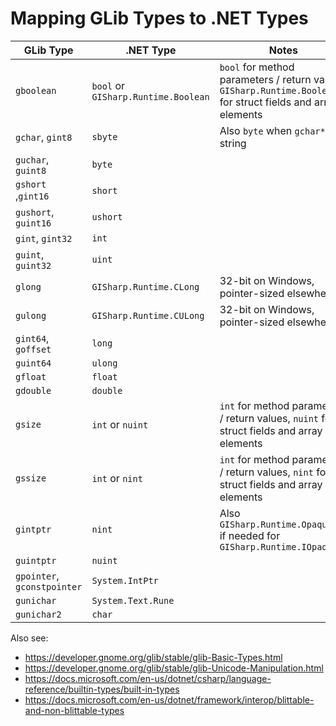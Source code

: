 
# Mapping GLib Types to .NET Types

| GLib Type                   | .NET Type                           | Notes                                                                                                        |
| --------------------------- | ----------------------------------- | ------------------------------------------------------------------------------------------------------------ |
| `gboolean`                  | `bool` or `GISharp.Runtime.Boolean` | `bool` for method parameters / return values, `GISharp.Runtime.Boolean` for struct fields and array elements |
| `gchar`, `gint8`            | `sbyte`                             | Also `byte` when `gchar*` is a string                                                                        |
| `guchar`, `guint8`          | `byte`                              |                                                                                                              |
| `gshort` ,`gint16`          | `short`                             |                                                                                                              |
| `gushort`, `guint16`        | `ushort`                            |                                                                                                              |
| `gint`, `gint32`            | `int`                               |                                                                                                              |
| `guint`, `guint32`          | `uint`                              |                                                                                                              |
| `glong`                     | `GISharp.Runtime.CLong`             | 32-bit on Windows, pointer-sized elsewhere                                                                   |
| `gulong`                    | `GISharp.Runtime.CULong`            | 32-bit on Windows, pointer-sized elsewhere                                                                   |
| `gint64`, `goffset`         | `long`                              |                                                                                                              |
| `guint64`                   | `ulong`                             |                                                                                                              |
| `gfloat`                    | `float`                             |                                                                                                              |
| `gdouble`                   | `double`                            |                                                                                                              |
| `gsize`                     | `int` or `nuint`                    | `int` for method parameters / return values, `nuint` for struct fields and array elements                    |
| `gssize`                    | `int` or `nint`                     | `int` for method parameters / return values, `nint` for struct fields and array elements                     |
| `gintptr`                   | `nint`                              | Also `GISharp.Runtime.OpaqueInt` if needed for `GISharp.Runtime.IOpaque`                                     |
| `guintptr`                  | `nuint`                             |                                                                                                              |
| `gpointer`, `gconstpointer` | `System.IntPtr`                     |                                                                                                              |
| `gunichar`                  | `System.Text.Rune`                  |                                                                                                              |
| `gunichar2`                 | `char`                              |                                                                                                              |


Also see:

- https://developer.gnome.org/glib/stable/glib-Basic-Types.html
- https://developer.gnome.org/glib/stable/glib-Unicode-Manipulation.html
- https://docs.microsoft.com/en-us/dotnet/csharp/language-reference/builtin-types/built-in-types
- https://docs.microsoft.com/en-us/dotnet/framework/interop/blittable-and-non-blittable-types
